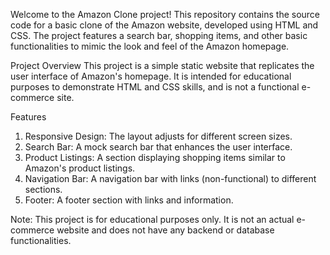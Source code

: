 Welcome to the Amazon Clone project! This repository contains the source code for a basic clone of the Amazon website, developed using HTML and CSS. The project features a search bar, shopping items, and other basic functionalities to mimic the look and feel of the Amazon homepage.

Project Overview
This project is a simple static website that replicates the user interface of Amazon's homepage. It is intended for educational purposes to demonstrate HTML and CSS skills, and is not a functional e-commerce site.

Features
1. Responsive Design: The layout adjusts for different screen sizes.
2. Search Bar: A mock search bar that enhances the user interface.
3. Product Listings: A section displaying shopping items similar to Amazon's product listings.
4. Navigation Bar: A navigation bar with links (non-functional) to different sections.
5. Footer: A footer section with links and information.

Note: This project is for educational purposes only. It is not an actual e-commerce website and does not have any backend or database functionalities.
